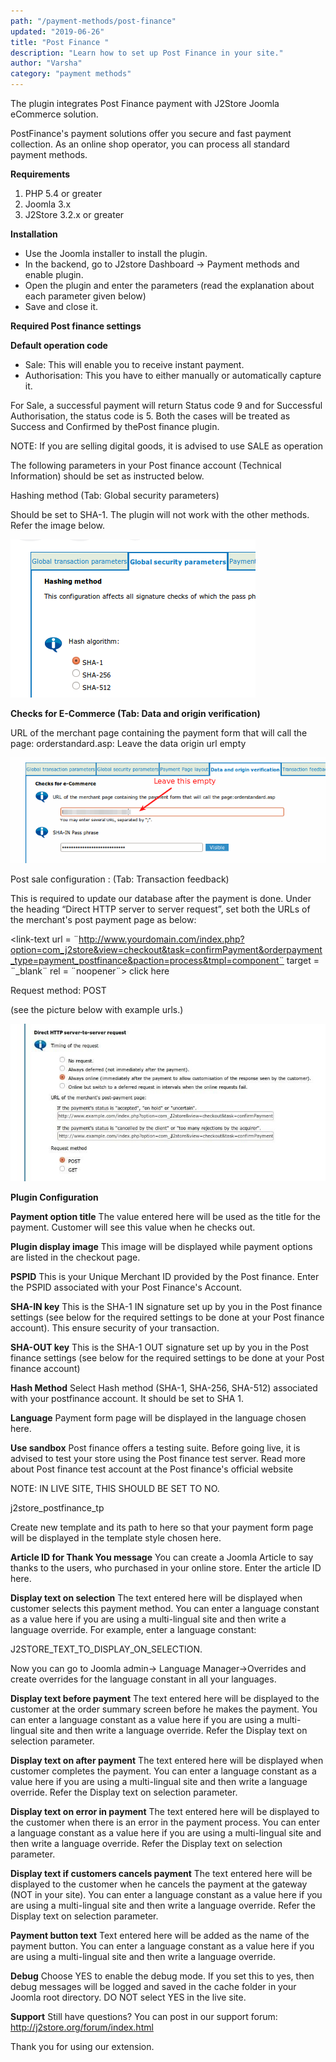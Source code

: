 ```yaml
---
path: "/payment-methods/post-finance"
updated: "2019-06-26"
title: "Post Finance "
description: "Learn how to set up Post Finance in your site."
author: "Varsha"
category: "payment methods"
---
```


The plugin integrates Post Finance payment with J2Store Joomla eCommerce solution.

PostFinance's payment solutions offer you secure and fast payment collection. As an online shop operator, you can process all standard payment methods.

**Requirements**

1. PHP 5.4 or greater
2. Joomla 3.x
3. J2Store 3.2.x or greater

**Installation**

* Use the Joomla installer to install the plugin.
* In the backend, go to J2store Dashboard -> Payment methods and enable plugin.
* Open the plugin and enter the parameters (read the explanation about each parameter given below)
* Save and close it.

**Required Post finance settings**

**Default operation code**

* Sale: This will enable you to receive instant payment.
* Authorisation: This you have to either manually or automatically capture it.

For Sale, a successful payment will return Status code 9 and for Successful Authorisation, the status code is 5. Both the cases will be treated as Success and Confirmed by thePost finance plugin.

NOTE: If you are selling digital goods, it is advised to use SALE as operation

The following parameters in your Post finance account (Technical Information) should be set as instructed below.

Hashing method (Tab: Global security parameters)

Should be set to SHA-1. The plugin will not work with the other methods. Refer the image below.

![hashing method](https://raw.githubusercontent.com/j2store/doc-images/master//payment-methods/post-finance/hashing_method_ogone.png)

**Checks for E-Commerce (Tab: Data and origin verification)**

URL of the merchant page containing the payment form that will call the page: orderstandard.asp:
Leave the data origin url empty

![check post finance](https://raw.githubusercontent.com/j2store/doc-images/master//payment-methods/post-finance/ecommerce_check_postfinance.png)

Post sale configuration : (Tab: Transaction feedback)

This is required to update our database after the payment is done. Under the heading “Direct HTTP server to server request”, set both the URLs of the merchant's post payment page as below:

<link-text url = ¨http://www.yourdomain.com/index.php?option=com_j2store&view=checkout&task=confirmPayment&orderpayment_type=payment_postfinance&paction=process&tmpl=component¨ target = ¨_blank¨ rel = ¨noopener¨> click here </link-text>

Request method: POST

(see the picture below with example urls.)

![feedback](https://raw.githubusercontent.com/j2store/doc-images/master//payment-methods/post-finance/transaction_feedback_ogone.png)


**Plugin Configuration**

**Payment option title**
The value entered here will be used as the title for the payment. Customer will see this value when he checks out.

**Plugin display image**
This image will be displayed while payment options are listed in the checkout page.

**PSPID**
This is your Unique Merchant ID provided by the Post finance. Enter the PSPID associated with your Post Finance's Account.

**SHA-IN key**
This is the SHA-1 IN signature set up by you in the Post finance settings (see below for the required settings to be done at your Post finance account). This ensure security of your transaction.

**SHA-OUT key**
This is the SHA-1 OUT signature set up by you in the Post finance settings (see below for the required settings to be done at your Post finance account)

**Hash Method**
Select Hash method (SHA-1, SHA-256, SHA-512) associated with your postfinance account. It should be set to SHA 1.

**Language**
Payment form page will be displayed in the language chosen here.

**Use sandbox**
Post finance offers a testing suite. Before going live, it is advised to test your store using the Post finance test server. Read more about Post finance test account at the Post finance's official website

NOTE: IN LIVE SITE, THIS SHOULD BE SET TO NO.

j2store_postfinance_tp

Create new template and its path to here so that your payment form page will be displayed in the template style chosen here.

**Article ID for Thank You message**
You can create a Joomla Article to say thanks to the users, who purchased in your online store. Enter the article ID here.

**Display text on selection**
The text entered here will be displayed when customer selects this payment method. You can enter a language constant as a value here if you are using a multi-lingual site and then write a language override. For example, enter a language constant:

J2STORE_TEXT_TO_DISPLAY_ON_SELECTION.

Now you can go to Joomla admin-> Language Manager->Overrides and create overrides for the language constant in all your languages.

**Display text before payment**
The text entered here will be displayed to the customer at the order summary screen before he makes the payment. You can enter a language constant as a value here if you are using a multi-lingual site and then write a language override. Refer the Display text on selection parameter.

**Display text on after payment**
The text entered here will be displayed when customer completes the payment.
You can enter a language constant as a value here if you are using a multi-lingual site and then write a language override. Refer the Display text on selection parameter.

**Display text on error in payment**
The text entered here will be displayed to the customer when there is an error in the payment process.
You can enter a language constant as a value here if you are using a multi-lingual site and then write a language override. Refer the Display text on selection parameter.

**Display text if customers cancels payment**
The text entered here will be displayed to the customer when he cancels the payment at the gateway (NOT in your site).
You can enter a language constant as a value here if you are using a multi-lingual site and then write a language override. Refer the Display text on selection parameter.

**Payment button text**
Text entered here will be added as the name of the payment button.
You can enter a language constant as a value here if you are using a multi-lingual site and then write a language override.

**Debug**
Choose YES to enable the debug mode. If you set this to yes, then debug messages will be logged and saved in the cache folder in your Joomla root directory. DO NOT select YES in the live site.

**Support**
Still have questions? You can post in our support forum: http://j2store.org/forum/index.html

Thank you for using our extension.

